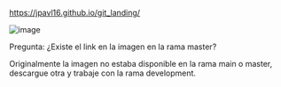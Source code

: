 https://jpavl16.github.io/git_landing/

![image](https://github.com/jpavl16/git_landing/assets/160552453/412f28c2-7510-459e-b538-fc041971f451)


Pregunta:
¿Existe el link en la imagen en la rama master? 

Originalmente la imagen no estaba disponible en la rama main o master, descargue otra y trabaje con la rama development.
